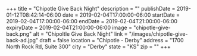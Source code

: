 +++
title = "Chipotle Give Back Night"
description = ""
publishDate = 2019-01-12T08:42:14-06:00
date = 2019-02-04T17:00:00-06:00
startDate = 2019-02-04T17:00:00-06:00
endDate = 2019-02-04T21:00:00-06:00
expiryDate = 2019-02-04T21:00:00-06:00
image = "chipotle-give-back.png"
alt = "Chipoltle Give Back Night"
link = "/images/chipotle-give-back-ad.jpg"
draft = false
location = "Chipotle - Derby"
address = "1700 North Rock Rd, Suite 300"
city = "Derby"
state = "KS"
zip = ""
+++

